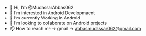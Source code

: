 - 👋 Hi, I’m @MudassarAbbas062
- 👀 I’m interested in Android Developmaent
- 🌱 I’m currently Working in Android
- 💞️ I’m looking to collaborate on Android projects
- 📫 How to reach me -> gmail -> abbasmudassar062@gmail.com

<!---
MudassarAbbas062/MudassarAbbas062 is a ✨ special ✨ repository because its `README.md` (this file) appears on your GitHub profile.
You can click the Preview link to take a look at your changes.
--->
